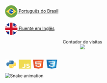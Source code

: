 
<div style="display: inline_block"><br>
    <a href='https://github.com/natorjunior/natorjunior/blob/main/README_PT_BR.MD'> <img align="center" alt="Nator-Python" height="40" width="40" src="https://raw.githubusercontent.com/natorjunior/natorjunior/main/brazil.png"> Português do Brasil </a><br><br>
    <a href='https://github.com/Metioflar'> <img align="center" alt="Nico's Page" height="40" width="40" src="uk-circle-01.png"> Fluente em Inglês  </a>
</div>
<div>
<p align="center"> 
 Contador de visitas <br>
  <img src="https://profile-counter.glitch.me/Metioflar/count.svg" />
</p>
</div>
  <div style="display: inline_block; align: center"><br>
      <img align="center" alt="Nator-Python" height="30" width="40" src="https://raw.githubusercontent.com/devicons/devicon/master/icons/python/python-original.svg">
      <img align="center" alt="Nator-Js" height="30" width="40" src="https://raw.githubusercontent.com/devicons/devicon/master/icons/javascript/javascript-plain.svg">
      <img align="center" alt="Nator-HTML" height="30" width="40" src="https://raw.githubusercontent.com/devicons/devicon/master/icons/html5/html5-original.svg">
      <img align="center" alt="Nicolle-CSS" height="30" width="40" src="https://raw.githubusercontent.com/devicons/devicon/master/icons/css3/css3-original.svg">
  </div> 
<div> 
 
  ![Snake animation](https://github.com/natorjunior/natorjunior/blob/output/github-contribution-grid-snake.svg)
 
</div>
